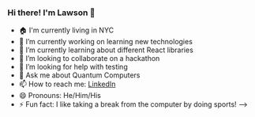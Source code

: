### Hi there! I'm Lawson 👋

- 🏠 I'm currently living in NYC
- 🔭 I’m currently working on learning new technologies
- 🌱 I’m currently learning about different React libraries
- 👯 I’m looking to collaborate on a hackathon
- 🤔 I’m looking for help with testing
- 💬 Ask me about Quantum Computers
- 📫 How to reach me: [LinkedIn](https://www.linkedin.com/in/lawsonhung/) 
- 😄 Pronouns: He/Him/His
- ⚡ Fun fact: I like taking a break from the computer by doing sports!
-->
